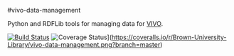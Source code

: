 #vivo-data-management

Python and RDFLib tools for managing data for [VIVO](http://vivoweb.org).


[![Build Status](https://secure.travis-ci.org/Brown-University-Library/vivo-data-management.png?branch=master)](http://travis-ci.org/Brown-University-Library/vivo-data-management)
![Coverage Status](https://coveralls.io/repos/Brown-University-Library/vivo-data-management/badge.png?branch=master)](https://coveralls.io/r/Brown-University-Library/vivo-data-management.png?branch=master)